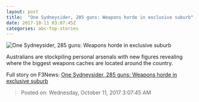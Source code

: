 ```yaml
---
layout: post
title:  "One Sydneysider, 285 guns: Weapons horde in exclusive suburb"
date: 2017-10-11 03:07:45Z
categories: abc-top-stories
---
```


![One Sydneysider, 285 guns: Weapons horde in exclusive suburb](http://www.abc.net.au/news/image/9038330-1x1-700x700.jpg)

Australians are stockpiling personal arsenals with new figures revealing where the biggest weapons caches are located around the country.


Full story on F3News: [One Sydneysider, 285 guns: Weapons horde in exclusive suburb](http://www.f3nws.com/n/xbdzhH)

> Posted on: Wednesday, October 11, 2017 3:07:45 AM
